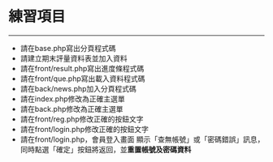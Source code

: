 # 練習項目
---
* 請在base.php寫出分頁程式碼
* 請建立期末評量資料表並加入資料
* 請在front/result.php寫出進度條程式碼
* 請在front/que.php寫出載入資料程式碼
* 請在back/news.php加入分頁程式碼
* 請在index.php修改為正確主選單
* 請在back.php修改為正確主選單
* 請在front/reg.php修改正確的按鈕文字
* 請在front/login.php修改正確的按鈕文字
* 請在front/login.php，會員登入畫面 顯示「查無帳號」或「密碼錯誤」訊息，同時點選「確定」按鈕將返回，並**重置帳號及密碼資料** 
